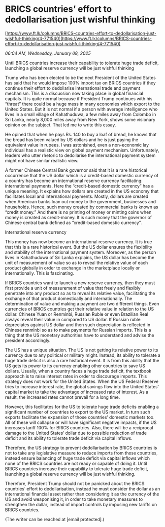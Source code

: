 # BRICS countries’ effort to dedollarisation just wishful thinking

[https://www.ft.lk/columns/BRICS-countries-effort-to-dedollarisation-just-wishful-thinking/4-771540](https://www.ft.lk/columns/BRICS-countries-effort-to-dedollarisation-just-wishful-thinking/4-771540)

*06:04 AM, Wednesday, January 08, 2025*

Until BRICS countries increase their capability to tolerate huge trade deficit, launching a global reserve currency will be just wishful thinking

Trump who has been elected to be the next President of the United States has said that he would impose 100% import tax on BRICS countries if they continue their effort to dedollarise international trade and payment mechanism. This is a discussion now taking place in global financial capitals. It is quite normal because if President Trump continues with his “threat” there could be a huge mess in many economies which export to the United States. But it is not normal if a person with average intelligence who lives in a small village of Kahathuduwa, a few miles away from Colombo in Sri Lanka, nearly 8,000 miles away from New York, shows some visionary opinion on the subject. That led me to write this essay.

He opined that when he pays Rs. 140 to buy a loaf of bread, he knows that the bread has been valued by US dollars and he is just paying the equivalent value in rupees. I was astonished, even a non-economic lay individual has a realistic view on global payment mechanism. Unfortunately, leaders who utter rhetoric to dedollarise the international payment system might not have similar realistic view.

A former Chinese Central Bank governor said that it is a rare historical occurrence that the US dollar which is a credit-based domestic currency of a country has become an international reserve currency facilitating international payments. Here the “credit-based domestic currency” has a unique meaning. It explains how dollars are created in the US economy that facilitates local and international payments. Mostly, dollars are created when American banks loan out money to the government, businesses and households. Hence, such money created by commercial banks is known as “credit money.” And there is no printing of money or minting coins when money is created as credit-money. It is such money that the governor of Chinese central bank defined as “credit-based domestic currency”.

International reserve currency

This money has now become an international reserve currency. It is true that this is a rare historical event. But the US dollar ensures the flexibility and stability of the international payment system. Moreover, as the person lives in Kahathuduwa of Sri Lanka explains, the US dollar has become the unit of measurement of value so as to reveal the relative value of each product globally in order to exchange in the marketplace locally or internationally. This is fascinating.

If BRICS countries want to launch a new reserve currency, then they must first provide a unit of measurement of value that freely and flexibly penetrate into any product so as to reveal its relative value, facilitating the exchange of that product domestically and internationally. The determination of value and making a payment are two different things. Even currencies of BRICS countries get their relative value in relation to the US dollar. Chinese Yuan or Renminbi, Russian Ruble or even Brazilian Real always reveal their value in compared to US dollar. If Russian ruble depreciates against US dollar and then such depreciation is reflected in Chinese renminbi so as to make payments for Russian imports. This is a thing that the US monetary authorities have to understand and advise the president accordingly.

The US has a unique situation. The US is not getting its relative power to its currency due to any political or military might. Instead, its ability to tolerate a huge trade deficit is also a rare historical event. It is from this ability that the US gets its power to its currency enabling other countries to save US dollars. Usually, when a country faces a huge trade deficit, the textbook approach is to raise interest rates in order to discourage imports. This strategy does not work for the United States. When the US Federal Reserve tries to increase interest rate, the global savings flow into the United States’ capital market to take the advantage of increased rate of interest. As a result, the increased rates cannot prevail for a long time.

However, this facilitates for the US to tolerate huge trade deficits enabling a significant number of countries to export to the US market. In turn such exports facilitate the expansion of those countries’ domestic markets too. All of these will collapse or will have significant negative impacts, if the US increases tariff 100% for BRICS countries. Also, there will be a reciprocal damage to the United States’ dollar due to possible reduction of trade deficit and its ability to tolerate trade deficit via capital inflows.

Therefore, the US strategy to prevent dedollarisation by BRICS countries is not to take any legislative measure to reduce imports from those countries, instead ensure balancing of huge trade deficit via capital inflows which none of the BRICS countries are not ready or capable of doing it. Until BRICS countries increase their capability to tolerate huge trade deficit, launching a global reserve currency will be just wishful thinking.

Therefore, President Trump should not be panicked about the BRICS countries’ effort to dedollarisation, instead he must consider the dollar as an international financial asset rather than considering it as the currency of the US and avoid weaponising it, in order to take monetary measures to strengthen the dollar, instead of import controls by imposing new tariffs on BRICS countries.

(The writer can be reached at [email protected].)

